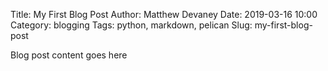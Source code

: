Title: My First Blog Post
Author: Matthew Devaney
Date: 2019-03-16 10:00
Category: blogging
Tags: python, markdown, pelican
Slug: my-first-blog-post

Blog post content goes here